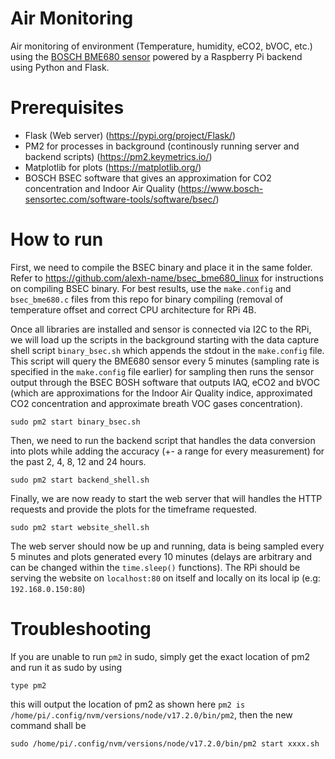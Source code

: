 # Air Monitoring
Air monitoring of environment (Temperature, humidity, eCO2, bVOC, etc.) using the [BOSCH BME680 sensor](https://www.sparkfun.com/products/16466) powered by a Raspberry Pi backend using Python and Flask.

# Prerequisites
- Flask (Web server) (https://pypi.org/project/Flask/)
- PM2 for processes in background (continously running server and backend scripts) (https://pm2.keymetrics.io/)
- Matplotlib for plots (https://matplotlib.org/)
- BOSCH BSEC software that gives an approximation for CO2 concentration and Indoor Air Quality (https://www.bosch-sensortec.com/software-tools/software/bsec/)

# How to run

First, we need to compile the BSEC binary and place it in the same folder. Refer to https://github.com/alexh-name/bsec_bme680_linux for instructions on compiling BSEC binary. For best results, use the `make.config` and `bsec_bme680.c` files from this repo for binary compiling (removal of temperature offset and correct CPU architecture for RPi 4B. 

Once all libraries are installed and sensor is connected via I2C to the RPi, we will load up the scripts in the background starting with the data capture shell script `binary_bsec.sh` which appends the stdout in the `make.config` file. This script will query the BME680 sensor every 5 minutes (sampling rate is specified in the `make.config` file earlier) for sampling then runs the sensor output through the BSEC BOSH software that outputs IAQ, eCO2 and bVOC (which are approximations for the Indoor Air Quality indice, approximated CO2 concentration and approximate breath VOC gases concentration).

```
sudo pm2 start binary_bsec.sh
```

Then, we need to run the backend script that handles the data conversion into plots while adding the accuracy (+- a range for every measurement) for the past 2, 4, 8, 12 and 24 hours.

```
sudo pm2 start backend_shell.sh
```

Finally, we are now ready to start the web server that will handles the HTTP requests and provide the plots for the timeframe requested.

```
sudo pm2 start website_shell.sh
```

The web server should now be up and running, data is being sampled every 5 minutes and plots generated every 10 minutes (delays are arbitrary and can be changed within the `time.sleep()` functions). The RPi should be serving the website on `localhost:80` on itself and locally on its local ip (e.g: `192.168.0.150:80`)

# Troubleshooting

If you are unable to run `pm2` in sudo, simply get the exact location of pm2 and run it as sudo by using
```
type pm2
```
this will output the location of pm2 as shown here `pm2 is /home/pi/.config/nvm/versions/node/v17.2.0/bin/pm2`, then the new command shall be
```
sudo /home/pi/.config/nvm/versions/node/v17.2.0/bin/pm2 start xxxx.sh
```
